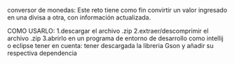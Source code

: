 conversor de monedas: Este reto tiene como fin convirtir un valor ingresado en una divisa a otra, con información actualizada. 

COMO USARLO:
1.descargar el archivo .zip
2.extraer/descomprimir el archivo .zip
3.abrirlo en un programa de entorno de desarrollo como intellij o eclipse
tener en cuenta: tener descargada la libreria Gson y añadir su respectiva dependencia
